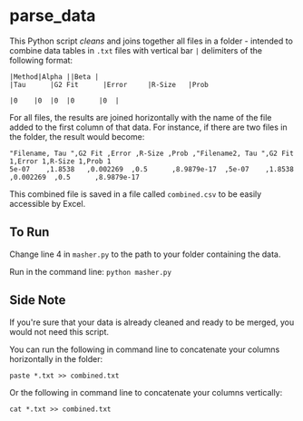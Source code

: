 # parse_data

This Python script _cleans_ and joins together all files in a folder - intended to combine data tables in `.txt` files with vertical bar `|` delimiters of the following format:

```
|Method|Alpha ||Beta |
|Tau      |G2 Fit      |Error     |R-Size   |Prob 

|0    |0  |0  |0      |0  |
```

For all files, the results are joined horizontally with the name of the file added to the first column of that data. For instance, if there are two files in the folder, the result would become:

```
"Filename, Tau ",G2 Fit ,Error ,R-Size ,Prob ,"Filename2, Tau ",G2 Fit 1,Error 1,R-Size 1,Prob 1
5e-07    ,1.8538   ,0.002269  ,0.5      ,8.9879e-17  ,5e-07    ,1.8538   ,0.002269  ,0.5      ,8.9879e-17
```

This combined file is saved in a file called `combined.csv` to be easily accessible by Excel.

## To Run
Change line 4 in `masher.py` to the path to your folder containing the data.

Run in the command line: `python masher.py`

## Side Note
If you're sure that your data is already cleaned and ready to be merged, you would not need this script.

You can run the following in command line to concatenate your columns horizontally in the folder:
```
paste *.txt >> combined.txt
```

Or the following in command line to concatenate your columns vertically:
```
cat *.txt >> combined.txt
```
